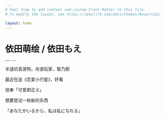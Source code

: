 ```yaml
---
# Feel free to add content and custom Front Matter to this file.
# To modify the layout, see https://jekyllrb.com/docs/themes/#overriding-theme-defaults

layout: home
---
```


# 依田萌绘 / 依田もえ

<img src="https://i.loli.net/2020/01/07/oJ7jGgQIZKuMBnf.jpg" alt="依田萌绘 1st “HoshiRabbit”" style="zoom:20%;" />

半退坑音游狗，舟游玩家，智乃厨

最近在追《恋爱小行星》，好看

信奉「可爱即正义」

想要尝试一些新的东西

「あなたがいるから、私は私になれる」